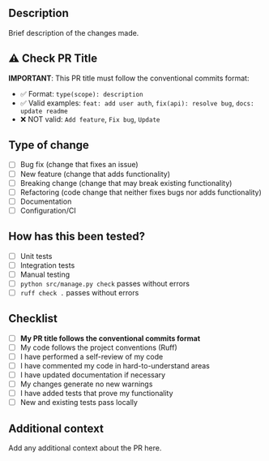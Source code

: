 ## Description

Brief description of the changes made.

## ⚠️ Check PR Title

**IMPORTANT**: This PR title must follow the conventional commits format:
- ✅ Format: `type(scope): description`
- ✅ Valid examples: `feat: add user auth`, `fix(api): resolve bug`, `docs: update readme`
- ❌ NOT valid: `Add feature`, `Fix bug`, `Update`

## Type of change

- [ ] Bug fix (change that fixes an issue)
- [ ] New feature (change that adds functionality)
- [ ] Breaking change (change that may break existing functionality)
- [ ] Refactoring (code change that neither fixes bugs nor adds functionality)
- [ ] Documentation
- [ ] Configuration/CI

## How has this been tested?

- [ ] Unit tests
- [ ] Integration tests
- [ ] Manual testing
- [ ] `python src/manage.py check` passes without errors
- [ ] `ruff check .` passes without errors

## Checklist

- [ ] **My PR title follows the conventional commits format**
- [ ] My code follows the project conventions (Ruff)
- [ ] I have performed a self-review of my code
- [ ] I have commented my code in hard-to-understand areas
- [ ] I have updated documentation if necessary
- [ ] My changes generate no new warnings
- [ ] I have added tests that prove my functionality
- [ ] New and existing tests pass locally

## Additional context

Add any additional context about the PR here.
